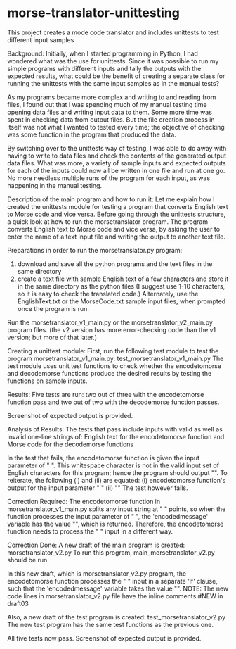 # morse-translator-unittesting
This project creates a mode code translator and includes unittests to test different input samples

Background: 
Initially, when I started programming in Python, I had wondered what was the use for unittests. Since it was possible to run my simple programs with different inputs and tally the outputs with the expected results, what could be the benefit of creating a separate class for running the unittests with the same input samples as in the manual tests?

As my programs became more complex and writing to and reading from files, I found out that I was spending much of my manual testing time opening data files and writing input data to them. Some more time was spent in checking data from output files. But the file creation process in itself was not what I wanted to tested every time; the objective of checking was some function in the program that produced the data. 

By switching over to the unittests way of testing, I was able to do away with having to write to data files and check the contents of the generated output data files. What was more, a variety of sample inputs and expected outputs for each of the inputs could now all be written in one file and run at one go. No more needless multiple runs of the program for each input, as was happening in the manual testing. 

Description of the main program and how to run it: 
Let me explain how I created the unittests module for testing a program that converts English text to Morse code and vice versa. Before going through the unittests structure, a quick look at how to run the morsetranslator program. The program converts English text to Morse code and vice versa, by asking the user to enter the name of a text input file and writing the output to another text file. 

Preparations in order to run the morsetranslator.py program:
1. download and save all the python programs and the text files in the same directory
2. create a text file with sample English text of a few characters and store it in the same directory as the python files (I suggest use 1-10 characters, so it is easy to check the translated code.) Alternately, use the EnglishText.txt or the MorseCode.txt sample input files, when prompted once the program is run. 

Run the morsetranslator_v1_main.py or the morsetranslator_v2_main.py program files. (the v2 version has more error-checking code than the v1 version; but more of that later.) 

Creating a unittest module:
First, run the following test module to test the program morsetranslator_v1_main.py:
test_morsetranslator_v1_main.py 
The test module uses unit test functions to check whether the encodetomorse and decodemorse functions produce the desired results by testing the functions on sample inputs.

Results:
Five tests are run: 
two out of three with the encodetomorse function pass and 
two out of two with the decodemorse function passes.

Screenshot of expected output is provided.

Analysis of Results:
The tests that pass include inputs with valid as well as invalid one-line strings of: 
English text for the encodetomorse function and 
Morse code for the decodemorse functions

In the test that fails, the encodetomorse function is given the input parameter of " ". This whitespace character is not in the valid input set of English characters for this program; hence the program should output "<CNF>". To reiterate, the following (i) and (ii) are equated:
(i) encodetomorse function's output for the input parameter " " 
(ii) "<CNF>" 
The test however fails.

Correction Required:
The encodetomorse function in morsetranslator_v1_main.py splits any input string at " " points, so when the function processes the input parameter of " ", the 'encodedmessage' variable has the value "", which is returned. Therefore, the encodetomorse function needs to process the " " input in a different way.

Correction Done:
A new draft of the main program is created: morsetranslator_v2.py
To run this program, main_morsetranslator_v2.py should be run.

In this new draft, which is morsetranslator_v2.py program, the encodetomorse function processes the " " input in a separate 'if' clause, such that the 'encodedmessage' variable takes the value "<CNF>".
NOTE: The new code lines in morsetranslator_v2.py file have the inline comments  #NEW in draft03

Also, a new draft of the test program is created: 
test_morsetranslator_v2.py 
The new test program has the same test functions as the previous one.

All five tests now pass.
Screenshot of expected output is provided.

